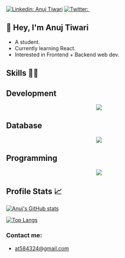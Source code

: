 [![Linkedin: Anuj Tiwari](https://img.shields.io/badge/-Anuj%20Tiwari-blue?style=flat-square&logo=Linkedin&logoColor=white&link=https://www.linkedin.com/in/anuj-tiwari%F0%9F%87%AE%F0%9F%87%B3-a9a086222/)](https://www.linkedin.com/in/anuj-tiwari%F0%9F%87%AE%F0%9F%87%B3-a9a086222/)
[![Twitter: ](https://img.shields.io/twitter/follow/Anuj_Tiwari?style=social)](https://x.com/AnujTiwari22061)

## 👋 Hey, I'm Anuj Tiwari
   - A student.
   - Currently learning React.
   - Interested in Frontend + Backend web dev.


## Skills 👨‍💻

## Development  

<p align="center">
  <a href="https://skillicons.dev">
    <img src="https://skillicons.dev/icons?i=js,html,css,tailwind,react" />
  </a>
</p>

## Database 
<p align="center">
  <a href="https://skillicons.dev">
    <img src="https://skillicons.dev/icons?i=mongodb,mysql" />
  </a>
</p>


## Programming 
<p align="center">
  <a href="https://skillicons.dev">
    <img src="https://skillicons.dev/icons?i=R,c,python,java" />
  </a>
</p>


## Profile Stats 📈

[![Anuj's GitHub stats](https://github-readme-stats.vercel.app/api?username=Anuj_Tiwari&show_icons=true)](https://github.com/Tiwarigithub/github-readme-stats)

[![Top Langs](https://github-readme-stats.vercel.app/api/top-langs/?username=Anuj_Tiwari&layout=compact)](https://github.com/Tiwarigithub)


### Contact me:
   - at584324@gmail.com
